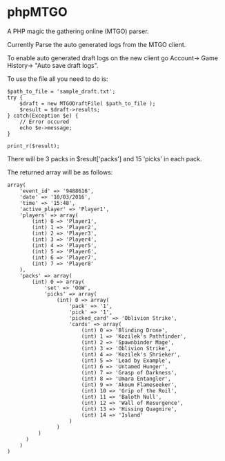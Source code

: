 # phpMTGO
A PHP magic the gathering online (MTGO) parser. 

Currently Parse the auto generated logs from the MTGO client.

To enable auto generated draft logs on the new client go
Account-> Game History-> "Auto save draft logs".

To use the file all you need to do is:
```
$path_to_file = 'sample_draft.txt';
try {
	$draft = new MTGODraftFile( $path_to_file );
	$result = $draft->results;
} catch(Exception $e) {
	// Error occured
	echo $e->message;
}

print_r($result);

```
There will be 3 packs in $result['packs']
and
15 'picks' in each pack.

The returned array will be as follows:
```
array(
	'event_id' => '9488616',
	'date' => '10/03/2016',
	'time' => '15:48',
	'active_player' => 'Player1',
	'players' => array(
		(int) 0 => 'Player1',
		(int) 1 => 'Player2',
		(int) 2 => 'Player3',
		(int) 3 => 'Player4',
		(int) 4 => 'Player5',
		(int) 5 => 'Player6',
		(int) 6 => 'Player7',
		(int) 7 => 'Player8'
	),
	'packs' => array(
		(int) 0 => array(
			'set' => 'OGW',
			'picks' => array(
				(int) 0 => array(
					'pack' => '1',
					'pick' => '1',
					'picked_card' => 'Oblivion Strike',
					'cards' => array(
						(int) 0 => 'Blinding Drone',
						(int) 1 => 'Kozilek's Pathfinder',
						(int) 2 => 'Spawnbinder Mage',
						(int) 3 => 'Oblivion Strike',
						(int) 4 => 'Kozilek's Shrieker',
						(int) 5 => 'Lead by Example',
						(int) 6 => 'Untamed Hunger',
						(int) 7 => 'Grasp of Darkness',
						(int) 8 => 'Umara Entangler',
						(int) 9 => 'Akoum Flameseeker',
						(int) 10 => 'Grip of the Roil',
						(int) 11 => 'Baloth Null',
						(int) 12 => 'Wall of Resurgence',
						(int) 13 => 'Hissing Quagmire',
						(int) 14 => 'Island'
					)
				)
		  )
	  )
	)
)
```

